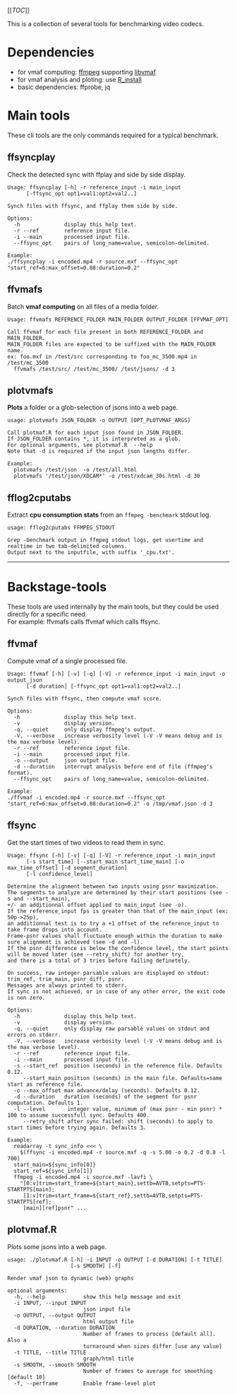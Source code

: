 [[_TOC_]]

This is a collection of several tools for benchmarking video codecs.

# Dependencies

* for vmaf computing: [ffmpeg](http://dml.common.qa.tvvideoms.com/CodecBench/ffmpeg) supporting [libvmaf](https://debian.pkgs.org/11/multimedia-main-amd64/libvmaf1_2.2.0-dmo1+deb11u1_amd64.deb.html)
* for vmaf analysis and ploting: use [R_install](R_install)
* basic dependencies: ffprobe, jq


# Main tools

These cli tools are the only commands required for a typical benchmark.

## ffsyncplay
Check the detected sync with ffplay and side by side display.
```
Usage: ffsyncplay [-h] -r reference_input -i main_input
      [-ffsync_opt opt1=val1:opt2=val2..]

Synch files with ffsync, and ffplay them side by side.

Options:
  -h              display this help text.
  -r --ref        reference input file.
  -i --main       processed input file.
  --ffsync_opt    pairs of long_name=value, semicolon-delimited.

Example:
./ffsyncplay -i encoded.mp4 -r source.mxf --ffsync_opt "start_ref=6:max_offset=0.08:duration=0.2"
```

## ffvmafs
Batch **vmaf computing** on all files of a media folder.
```
Usage: ffvmafs REFERENCE_FOLDER MAIN_FOLDER OUTPUT_FOLDER [FFVMAF_OPT]

Call ffvmaf for each file present in both REFERENCE_FOLDER and MAIN_FOLDER.
MAIN_FOLDER files are expected to be suffixed with the MAIN_FOLDER name.
ex: foo.mxf in /test/src corresponding to foo_mc_3500.mp4 in /test/mc_3500
  ffvmafs /test/src/ /test/mc_3500/ /test/jsons/ -d 3
```

## plotvmafs
**Plots** a folder or a glob-selection of jsons into a web page.
```
usage: plotvmafs JSON_FOLDER -o OUTPUT [OPT_PLOTVMAF_ARGS]

Call plotmaf.R for each input json found in JSON_FOLDER.
If JSON_FOLDER contains *, it is interpreted as a glob.
For optional arguments, see plotvmaf.R  --help
Note that -d is required if the input json lengths differ.

Example:
  plotvmafs /test/json  -o /test/all.html
  plotvmafs '/test/json/XDCAM*' -o /test/xdcam_30s.html -d 30
```

## fflog2cputabs
Extract **cpu consumption stats** from an `ffmpeg -benchmark` stdout log.
```
usage: fflog2cputabs FFMPEG_STDOUT

Grep -benchmark output in ffmpeg stdout logs, get usertime and realtime in two tab-delimited columns.
Output next to the inputfile, with suffix '_cpu.txt'.
```

---

# Backstage-tools

These tools are used internally by the main tools, but they could be used directly for a specific need.\
For example: ffvmafs calls ffvmaf which calls ffsync.

## ffvmaf
Compute vmaf of a single processed file.
```
Usage: ffvmaf [-h] [-v] [-q] [-V] -r reference_input -i main_input -o output_json
      [-d duration] [-ffsync_opt opt1=val1:opt2=val2..]

Synch files with ffsync, then compute vmaf score.

Options:
  -h              display this help text.
  -v              display version.
  -q, --quiet     only display ffmpeg's output.
  -V, --verbose   increase verbosity level (-V -V means debug and is the max verbose level).
  -r --ref        reference input file.
  -i --main       processed input file.
  -o --output     json output file.
  -d --duration   interrupt analysis before end of file (ffmpeg's format).
  --ffsync_opt    pairs of long_name=value, semicolon-delimited.

Example:
./ffvmaf -i encoded.mp4 -r source.mxf --ffsync_opt "start_ref=6:max_offset=0.08:duration=0.2" -o /tmp/vmaf.json -d 3
```

## ffsync
Get the start times of two videos to read them in sync.
```
Usage: ffsync [-h] [-v] [-q] [-V] -r reference_input -i main_input
      [-s start_time] [--start_main start_time_main] [-o max_time_offset] [-d segment_duration]
      [-l confidence_level]

Determine the alignment between two inputs using psnr maximization.
The segments to analyze are determined by their start positions (see -s and --start_main),
+/- an additionnal offset applied to main_input (see -o).
If the reference_input fps is greater than that of the main_input (ex: 50p->25p),
an additionnal test is to try a +1 offset of the reference_input to take frame drops into account.
Frame-psnr values shall fluctuate enough within the duration to make sure alignment is achieved (see -d and -l).
If the psnr difference is below the confidence level, the start points will be moved later (see --retry_shift) for another try,
and there is a total of 3 tries before failing definetely.

On success, raw integer parsable values are displayed on stdout: trim_ref, trim_main, psnr_diff, psnr.
Messages are always printed to stderr.
If sync is not achieved, or in case of any other error, the exit code is non zero.

Options:
  -h              display this help text.
  -v              display version.
  -q, --quiet     only display raw parsable values on stdout and errors on stderr.
  -V, --verbose   increase verbosity level (-V -V means debug and is the max verbose level).
  -r --ref        reference input file.
  -i --main       processed input file.
  -s --start_ref  position (seconds) in the reference file. Defaults 0.12.
     --start_main position (seconds) in the main file. Defaults=same start as reference file.
  -o --max_offset max advance/delay (seconds). Defaults 0.12.
  -d --duration   duration (seconds) of the segment for psnr computation. Defaults 1.
  -l --level       integer value, minimum of (max psnr - min psnr) * 100 to assume successfull sync. Defaults 400.
     --retry_shift after sync failed: shift (seconds) to apply to start times before trying again. Defaults 3.

Example:
  readarray -t sync_info <<< \
    $(ffsync -i encoded.mp4 -r source.mxf -q -s 5.00 -o 0.2 -d 0.8 -l 700)
  start_main=${sync_info[0]}
  start_ref=${sync_info[1]}
  ffmpeg -i encoded.mp4 -i source.mxf -lavfi \
    "[0:v]trim=start_frame=${start_main},settb=AVTB,setpts=PTS-STARTPTS[main];
     [1:v]trim=start_frame=${start_ref},settb=AVTB,setpts=PTS-STARTPTS[ref];
     [main][ref]psnr" ...
```

## plotvmaf.R
Plots some jsons into a web page.
```
usage: ./plotvmaf.R [-h] -i INPUT -o OUTPUT [-d DURATION] [-t TITLE]
                    [-s SMOOTH] [-f]

Render vmaf json to dynamic (web) graphs

optional arguments:
  -h, --help            show this help message and exit
  -i INPUT, --input INPUT
                        json input file
  -o OUTPUT, --output OUTPUT
                        html output file
  -d DURATION, --duration DURATION
                        Number of frames to process [default all]. Also a
                        turnaround when sizes differ [use any value]
  -t TITLE, --title TITLE
                        graph/html title
  -s SMOOTH, --smooth SMOOTH
                        Number of frames to average for smoothing [default 10]
  -f, --perframe        Enable frame-level plot
```